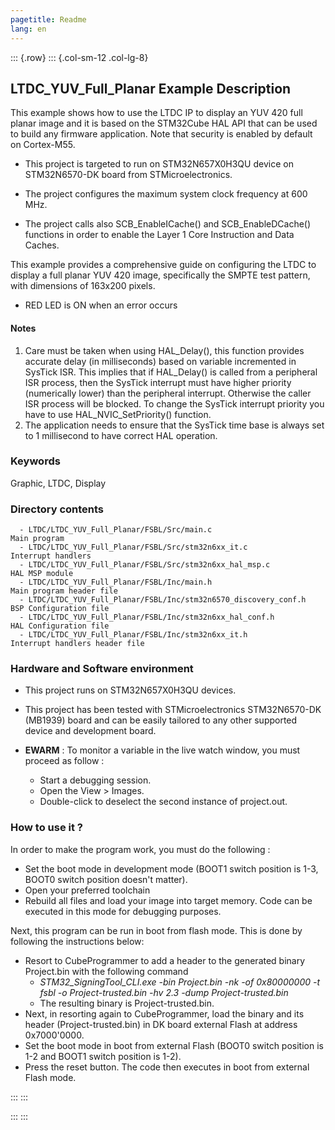 ```yaml
---
pagetitle: Readme
lang: en
---
```

::: {.row}
::: {.col-sm-12 .col-lg-8}


## <b>LTDC_YUV_Full_Planar Example Description</b>

This example shows how to use the LTDC IP to display an YUV 420 full planar image and it is based on the STM32Cube HAL API
that can be used to build any firmware application. Note that security is enabled by default on Cortex-M55.

- This project is targeted to run on STM32N657X0H3QU device on STM32N6570-DK board from STMicroelectronics.  
- The project configures the maximum system clock frequency at 600 MHz.

- The project calls also SCB_EnableICache() and SCB_EnableDCache() functions in order to enable the Layer 1 Core Instruction and Data Caches.

This example provides a comprehensive guide on configuring the LTDC to display a full planar YUV 420 image, specifically the SMPTE test pattern, 
with dimensions of 163x200 pixels. 

- RED LED is ON when an error occurs

#### <b>Notes</b>

 1. Care must be taken when using HAL_Delay(), this function provides accurate delay (in milliseconds)
    based on variable incremented in SysTick ISR. This implies that if HAL_Delay() is called from
    a peripheral ISR process, then the SysTick interrupt must have higher priority (numerically lower)
    than the peripheral interrupt. Otherwise the caller ISR process will be blocked.
    To change the SysTick interrupt priority you have to use HAL_NVIC_SetPriority() function.
 2. The application needs to ensure that the SysTick time base is always set to 1 millisecond
    to have correct HAL operation.

### <b>Keywords</b>

Graphic, LTDC, Display

### <b>Directory contents</b>

      - LTDC/LTDC_YUV_Full_Planar/FSBL/Src/main.c                         Main program
      - LTDC/LTDC_YUV_Full_Planar/FSBL/Src/stm32n6xx_it.c                 Interrupt handlers
      - LTDC/LTDC_YUV_Full_Planar/FSBL/Src/stm32n6xx_hal_msp.c            HAL MSP module
      - LTDC/LTDC_YUV_Full_Planar/FSBL/Inc/main.h                         Main program header file
      - LTDC/LTDC_YUV_Full_Planar/FSBL/Inc/stm32n6570_discovery_conf.h    BSP Configuration file
      - LTDC/LTDC_YUV_Full_Planar/FSBL/Inc/stm32n6xx_hal_conf.h           HAL Configuration file
      - LTDC/LTDC_YUV_Full_Planar/FSBL/Inc/stm32n6xx_it.h                 Interrupt handlers header file


### <b>Hardware and Software environment</b>

  - This project runs on STM32N657X0H3QU devices.
  - This project has been tested with STMicroelectronics STM32N6570-DK (MB1939)
    board and can be easily tailored to any other supported device
    and development board.

  - **EWARM** : To monitor a variable in the live watch window, you must proceed as follow :
    - Start a debugging session.
    - Open the View > Images.
    - Double-click to deselect the second instance of project.out. 

### <b>How to use it ?</b>

In order to make the program work, you must do the following :

 - Set the boot mode in development mode (BOOT1 switch position is 1-3, BOOT0 switch position doesn't matter).
 - Open your preferred toolchain
 - Rebuild all files and load your image into target memory. Code can be executed in this mode for debugging purposes.

 Next, this program can be run in boot from flash mode. This is done by following the instructions below:
 
 - Resort to CubeProgrammer to add a header to the generated binary Project.bin with the following command
   - *STM32_SigningTool_CLI.exe -bin Project.bin -nk -of 0x80000000 -t fsbl -o Project-trusted.bin -hv 2.3 -dump Project-trusted.bin*
   - The resulting binary is Project-trusted.bin.
 - Next, in resorting again to CubeProgrammer, load the binary and its header (Project-trusted.bin) in DK board external Flash at address 0x7000'0000.
 - Set the boot mode in boot from external Flash (BOOT0 switch position is 1-2 and BOOT1 switch position is 1-2).
 - Press the reset button. The code then executes in boot from external Flash mode.



:::
:::


:::
:::

